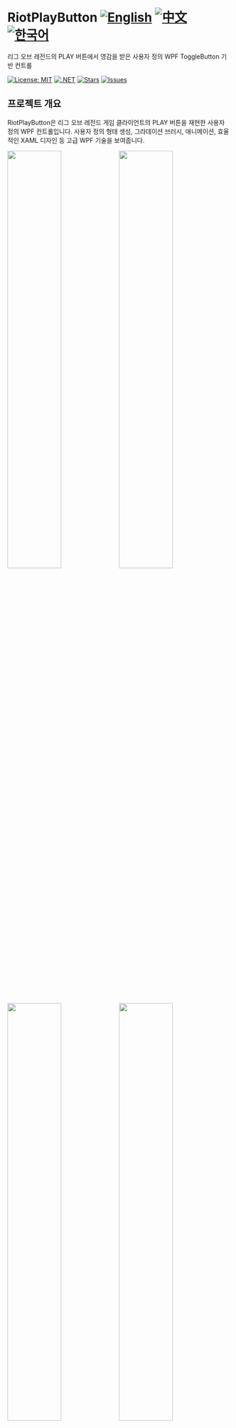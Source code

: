 # RiotPlayButton [![English](https://img.shields.io/badge/Language-English-blue.svg)](README.md) [![中文](https://img.shields.io/badge/Language-中文-red.svg)](README.zh-CN.md) [![한국어](https://img.shields.io/badge/Language-한국어-red.svg)](README.ko.md)

리그 오브 레전드의 PLAY 버튼에서 영감을 받은 사용자 정의 WPF ToggleButton 기반 컨트롤

[![License: MIT](https://img.shields.io/badge/License-MIT-yellow.svg)](https://opensource.org/licenses/MIT)
[![.NET](https://img.shields.io/badge/.NET-8.0-blue.svg)](https://dotnet.microsoft.com/download)
[![Stars](https://img.shields.io/github/stars/vickyqu115/riotplaybutton.svg)](https://github.com/vickyqu115/riotplaybutton/stargazers)
[![Issues](https://img.shields.io/github/issues/vickyqu115/riotplaybutton.svg)](https://github.com/vickyqu115/riotplaybutton/issues)

## 프로젝트 개요

RiotPlayButton은 리그 오브 레전드 게임 클라이언트의 PLAY 버튼을 재현한 사용자 정의 WPF 컨트롤입니다. 사용자 정의 형태 생성, 그라데이션 브러시, 애니메이션, 효율적인 XAML 디자인 등 고급 WPF 기술을 보여줍니다.

<img src="https://github.com/user-attachments/assets/cc980d89-4479-4c4d-8d6a-d97593e12b3b" width="49%"/>
<img src="https://github.com/user-attachments/assets/033e7a46-c0d2-4f3c-9566-69ec0028f442" width="49%"/>
<img src="https://github.com/user-attachments/assets/218fe98c-dfa8-4eb0-9038-c8f4199f107b" width="49%"/>
<img src="https://github.com/user-attachments/assets/ea15edee-6efd-43c5-b796-226ccb78e89a" width="49%"/>
<img src="https://github.com/user-attachments/assets/4beb7730-cfd5-46fb-9a5e-31075ae0db2d" width="49%"/>
<img src="https://github.com/user-attachments/assets/7d0f803c-c8f7-40e0-a324-7ecc4b75126a" width="49%"/>

## 주요 기능 및 구현 사항
#### 1. 사용자 정의 WPF 컨트롤 개발
- [x] 특수 기능을 위한 WPF ToggleButton 확장
- [x] 순수 XAML을 사용한 복잡한 UI 요소 구현

#### 2. 고급 XAML 기술
- [x] Path와 Geometry를 사용한 불규칙한 형태 생성
- [x] 정교한 색상 효과를 위한 LinearGradientBrush 활용

#### 3. 복잡한 형태 생성
- [x] 다중 포인트 형태 생성을 위한 Polygon 사용
- [x] 부드럽고 복잡한 곡선을 위한 Cubic Bezier 곡선 구현
- [x] 간단한 곡선 형태를 위한 Quadratic Bezier 곡선 적용

#### 4. 애니메이션 및 상호작용
- [x] Jamesnet.WPF Nuget 패키지를 사용한 부드러운 애니메이션
- [x] 마우스 오버 및 체크 상태에 대한 상호작용 효과

#### 5. 성능 최적화
- [x] 클리핑 기술을 사용한 효율적인 렌더링
- [x] 성능 향상을 위한 최적화된 XAML 구조

#### 6. 충실한 재현
- [x] 리그 오브 레전드 PLAY 버튼의 픽셀 퍼펙트 재현
- [x] 디자인과 기능성에 대한 세심한 주의

<img src="https://github.com/user-attachments/assets/0abeddcb-8f4e-4273-82d8-e7c42849ec4e" width="49%"/>
<img src="https://github.com/user-attachments/assets/4feb4e87-dbc2-435a-b5fb-cff1640004f8" width="49%"/>
<img src="https://github.com/user-attachments/assets/f7f97dca-9918-45bc-aa49-5920059728ae" width="49%"/>
<img src="https://github.com/user-attachments/assets/7181da5b-0218-40a7-b1a6-e9ac05b334bf" width="49%"/>
<img src="https://github.com/user-attachments/assets/a3a52292-c9ac-441f-bf5c-9f3dd40823e5" width="49%"/>
<img src="https://github.com/user-attachments/assets/c777c08a-9680-4b6c-97e8-1a1edc5d6fb5" width="49%"/>

[이미지 섹션은 동일하게 유지]

## 기술 스택
- WPF (Windows Presentation Foundation)
- .NET 8.0
- C#
- Jamesnet.WPF Nuget 패키지

## 시작하기
### 필요 조건
- Visual Studio 2022 이상
- .NET 8.0 SDK

### 설치 및 실행
#### 1. 리포지토리 복제:

```
git clone https://github.com/vickyqu115/riotplaybutton.git
```

#### 2. 솔루션 열기
- [x] Visual Studio
- [x] Visual Studio Code
- [x] JetBrains Rider

<img src="https://github.com/user-attachments/assets/af70f422-7057-4e77-a54d-042ee8358d2a" width="32%"/>
<img src="https://github.com/user-attachments/assets/e4feaa10-a107-4b58-8d13-1d8be620ec62" width="32%"/>
<img src="https://github.com/user-attachments/assets/5ff487f6-55e4-43e1-9abf-f8d419ee6943" width="32%"/>

#### 3. 빌드 및 실행
- [x] 시작 프로젝트 설정
- [x] F5를 누르거나 실행 버튼 클릭
- [x] Windows 11 권장

## 학습 자료
- [구현에 대한 상세 아티클](https://jamesnet.dev/article/51)
- [YouTube 튜토리얼](https://bit.ly/40YoVIo)
- [BiliBili 튜토리얼](https://bit.ly/49L6dXu)

## 기여하기
RiotPlayButton에 대한 기여를 환영합니다! 이슈를 제출하거나, 풀 리퀘스트를 생성하거나, 개선 사항을 제안해 주세요.

## 라이선스
이 프로젝트는 MIT 라이선스 하에 배포됩니다. 자세한 내용은 [LICENSE](LICENSE) 파일을 참조하세요.

## 연락처
- 웹사이트: https://jamesnet.dev
- 이메일: vickyqu115@hotmail.com, james@jamesnet.dev

고급 형태 생성 기술을 갖춘 이 매력적인 리그 오브 레전드 스타일의 PLAY 버튼으로 WPF 애플리케이션을 향상시켜 보세요!
